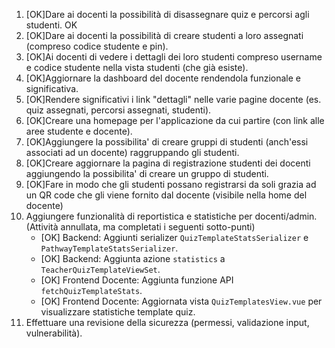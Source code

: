 1. [OK]Dare ai docenti la possibilità di disassegnare quiz e percorsi agli studenti. OK
2. [OK]Dare ai docenti la possibilità di creare studenti a loro assegnati (compreso codice studente e pin).
3. [OK]Ai docenti di vedere i dettagli dei loro studenti compreso username e codice studente nella vista studenti (che già esiste).
4. [OK]Aggiornare la dashboard del docente rendendola funzionale e significativa.
5. [OK]Rendere significativi i link "dettagli" nelle varie pagine docente (es. quiz assegnati, percorsi assegnati, studenti).
6. [OK]Creare una homepage per l'applicazione da cui partire (con link alle aree studente e docente).
7. [OK]Aggiungere la possibilita' di creare gruppi di studenti (anch'essi associati ad un docente) raggruppando gli studenti.
8. [OK]Creare aggiornare la pagina di registrazione studenti dei docenti aggiungendo la possibilita' di creare un gruppo di studenti.
9. [OK]Fare in modo che gli studenti possano registrarsi da soli grazia ad un QR code che gli viene fornito dal docente (visibile nella home del docente)
10. Aggiungere funzionalità di reportistica e statistiche per docenti/admin. (Attività annullata, ma completati i seguenti sotto-punti)
    *   [OK] Backend: Aggiunti serializer `QuizTemplateStatsSerializer` e `PathwayTemplateStatsSerializer`.
    *   [OK] Backend: Aggiunta azione `statistics` a `TeacherQuizTemplateViewSet`.
    *   [OK] Frontend Docente: Aggiunta funzione API `fetchQuizTemplateStats`.
    *   [OK] Frontend Docente: Aggiornata vista `QuizTemplatesView.vue` per visualizzare statistiche template quiz.
11. Effettuare una revisione della sicurezza (permessi, validazione input, vulnerabilità).